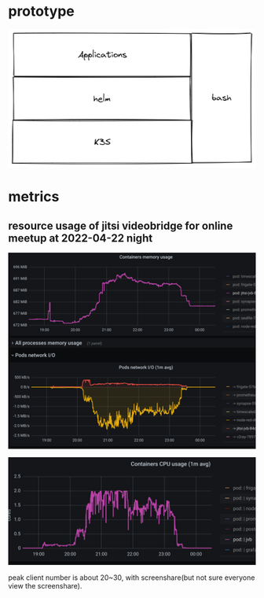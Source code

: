 # prototype

![jitsi setup prototype](images/prototype.png)

# metrics

## resource usage of jitsi videobridge for online meetup at 2022-04-22 night

![jitsi videobridge network and memory usage](images/shlug_jitsi_2022_04_22_jvb_mem_and_network.png)

![jitsi videobridge cpu usage](images/shlug_jitsi_2022_04_22_jvb_cpu.png)

peak client number is about 20~30, with screenshare(but not sure everyone view the screenshare).
